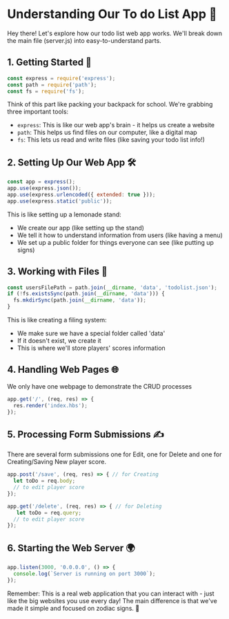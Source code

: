 # Understanding Our To do List App 🌟

Hey there! Let's explore how our todo list web app works. We'll break down the main file (server.js) into easy-to-understand parts.

## 1. Getting Started 🚀

```javascript
const express = require('express');
const path = require('path');
const fs = require('fs');
```

Think of this part like packing your backpack for school. We're grabbing three important tools:
- `express`: This is like our web app's brain - it helps us create a website
- `path`: This helps us find files on our computer, like a digital map
- `fs`: This lets us read and write files (like saving your todo list info!)

## 2. Setting Up Our Web App 🛠️

```javascript
const app = express();
app.use(express.json());
app.use(express.urlencoded({ extended: true }));
app.use(express.static('public'));
```

This is like setting up a lemonade stand:
- We create our app (like setting up the stand)
- We tell it how to understand information from users (like having a menu)
- We set up a public folder for things everyone can see (like putting up signs)

## 3. Working with Files 📁

```javascript
const usersFilePath = path.join(__dirname, 'data', 'todolist.json');
if (!fs.existsSync(path.join(__dirname, 'data'))) {
  fs.mkdirSync(path.join(__dirname, 'data'));
}
```

This is like creating a filing system:
- We make sure we have a special folder called 'data'
- If it doesn't exist, we create it
- This is where we'll store players' scores information

## 4. Handling Web Pages 🌐

We only have one webpage to demonstrate the CRUD processes

```javascript
app.get('/', (req, res) => {
  res.render('index.hbs');
});

```

## 5. Processing Form Submissions ✍️

There are several form submissions one for Edit, one for Delete and one for Creating/Saving New player score.

```javascript
app.post('/save', (req, res) => { // for Creating 
  let toDo = req.body;
  // to edit player score
});

app.get('/delete', (req, res) => { // for Deleting
   let toDo = req.query;
  // to edit player score
});
```
## 6. Starting the Web Server 🌍

```javascript
app.listen(3000, '0.0.0.0', () => {
  console.log(`Server is running on port 3000`);
});
```

Remember: This is a real web application that you can interact with - just like the big websites you use every day! The main difference is that we've made it simple and focused on zodiac signs. 🌟
